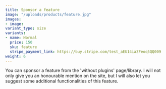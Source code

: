 ```yaml
---
title: Sponsor a feature
image: "/uploads/products/feature.jpg"
images:
- image: 
variant_type: size
variants:
- name: Normal
  price: 150
  sku: feature
  stripe_payment_link: https://buy.stripe.com/test_aEU14iaZFeoq5QQ009
weight: 6
---
```


You can sponsor a feature from the 'without plugins' page/library. I will not only give you an honourable mention on the site, but I will also let you suggest some additional functionalities of this feature.
